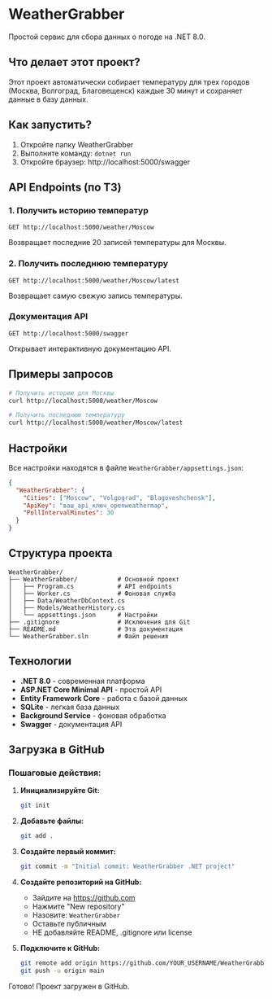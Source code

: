 # WeatherGrabber

Простой сервис для сбора данных о погоде на .NET 8.0.

## Что делает этот проект?

Этот проект автоматически собирает температуру для трех городов (Москва, Волгоград, Благовещенск) каждые 30 минут и сохраняет данные в базу данных.

## Как запустить?

1. Откройте папку WeatherGrabber
2. Выполните команду: `dotnet run`
3. Откройте браузер: http://localhost:5000/swagger

## API Endpoints (по ТЗ)

### 1. Получить историю температур
```
GET http://localhost:5000/weather/Moscow
```
Возвращает последние 20 записей температуры для Москвы.

### 2. Получить последнюю температуру
```
GET http://localhost:5000/weather/Moscow/latest
```
Возвращает самую свежую запись температуры.

### Документация API
```
GET http://localhost:5000/swagger
```
Открывает интерактивную документацию API.

## Примеры запросов

```bash
# Получить историю для Москвы
curl http://localhost:5000/weather/Moscow

# Получить последнюю температуру
curl http://localhost:5000/weather/Moscow/latest
```

## Настройки

Все настройки находятся в файле `WeatherGrabber/appsettings.json`:

```json
{
  "WeatherGrabber": {
    "Cities": ["Moscow", "Volgograd", "Blagoveshchensk"],
    "ApiKey": "ваш_api_ключ_openweathermap",
    "PollIntervalMinutes": 30
  }
}
```

## Структура проекта

```
WeatherGrabber/
├── WeatherGrabber/           # Основной проект
│   ├── Program.cs            # API endpoints
│   ├── Worker.cs             # Фоновая служба
│   ├── Data/WeatherDbContext.cs
│   ├── Models/WeatherHistory.cs
│   └── appsettings.json      # Настройки
├── .gitignore                # Исключения для Git
├── README.md                 # Эта документация
└── WeatherGrabber.sln        # Файл решения
```

## Технологии

- **.NET 8.0** - современная платформа
- **ASP.NET Core Minimal API** - простой API
- **Entity Framework Core** - работа с базой данных
- **SQLite** - легкая база данных
- **Background Service** - фоновая обработка
- **Swagger** - документация API

## Загрузка в GitHub

### Пошаговые действия:

1. **Инициализируйте Git:**
   ```bash
   git init
   ```

2. **Добавьте файлы:**
   ```bash
   git add .
   ```

3. **Создайте первый коммит:**
   ```bash
   git commit -m "Initial commit: WeatherGrabber .NET project"
   ```

4. **Создайте репозиторий на GitHub:**
   - Зайдите на https://github.com
   - Нажмите "New repository"
   - Назовите: `WeatherGrabber`
   - Оставьте публичным
   - НЕ добавляйте README, .gitignore или license

5. **Подключите к GitHub:**
   ```bash
   git remote add origin https://github.com/YOUR_USERNAME/WeatherGrabber.git
   git push -u origin main
   ```

Готово! Проект загружен в GitHub.

